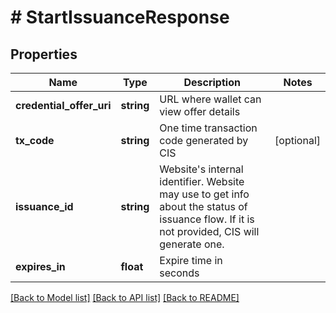 # # StartIssuanceResponse

## Properties

Name | Type | Description | Notes
------------ | ------------- | ------------- | -------------
**credential_offer_uri** | **string** | URL where wallet can view offer details |
**tx_code** | **string** | One time transaction code generated by CIS | [optional]
**issuance_id** | **string** | Website&#39;s internal identifier. Website may use to get info about the status of issuance flow. If it is not provided, CIS will generate one. |
**expires_in** | **float** | Expire time in seconds |

[[Back to Model list]](../../README.md#models) [[Back to API list]](../../README.md#endpoints) [[Back to README]](../../README.md)
